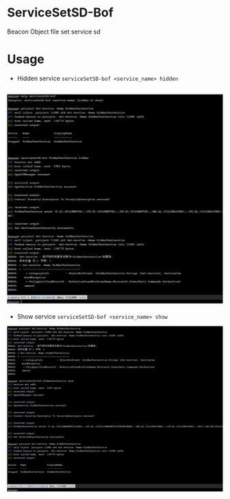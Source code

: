 # ServiceSetSD-Bof
Beacon Object file set service sd

# Usage

- Hidden service `serviceSetSD-bof <service_name> hidden`

![hidden](assert/hidden.png)
---
- Show service `serviceSetSD-bof <service_name> show`

![show](assert/show.png)
